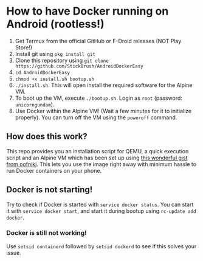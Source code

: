 # How to have Docker running on Android (rootless!)

1. Get Termux from the official GitHub or F-Droid releases (NOT Play Store!)
2. Install git using `pkg install git`
3. Clone this repository using `git clone https://github.com/StickBrush/AndroidDockerEasy`
4. `cd AndroidDockerEasy`
5. `chmod +x install.sh bootup.sh`
6. `./install.sh`. This will open install the required software for the Alpine VM.
7. To boot up the VM, execute `./bootup.sh`. Login as `root` (password: `unicorngundam`).
8. Use Docker within the Alpine VM! (Wait a few minutes for it to initialize properly). You can turn off the VM using the `poweroff` command.

## How does this work?

This repo provides you an installation script for QEMU, a quick execution script and an Alpine VM which has been set up using [this wonderful gist from oofnikj](https://gist.github.com/oofnikj/e79aef095cd08756f7f26ed244355d62). This lets you use the image right away with minimum hassle to run Docker containers on your phone.

## Docker is not starting!

Try to check if Docker is started with `service docker status`. You can start it with `service docker start`, and start it during bootup using `rc-update add docker`.

### Docker is still not working!

Use `setsid containerd` followed by `setsid dockerd` to see if this solves your issue.
